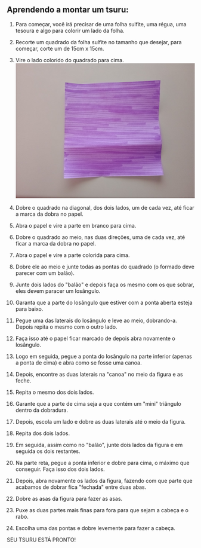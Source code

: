 ## Aprendendo a montar um tsuru:
1) Para começar, você irá precisar de uma folha sulfite, uma régua, uma tesoura e algo para colorir um lado da folha.
   
2) Recorte um quadrado da folha sulfite no tamanho que desejar, para começar, corte um de 15cm x 15cm.
3) Vire o lado colorido do quadrado para cima.
   ![Imagem 1](/fotos/1.jpg)
4) Dobre o quadrado na diagonal, dos dois lados, um de cada vez, até ficar a marca da dobra no papel.
   
5) Abra o papel e vire a parte em branco para cima.
 
6) Dobre o quadrado ao meio, nas duas direções, uma de cada vez, até ficar a marca da dobra no papel.
   
7) Abra o papel e vire a parte colorida para cima.
   
8) Dobre ele ao meio e junte todas as pontas do quadrado (o formado deve parecer com um balão).
   
9) Junte dois lados do "balão" e depois faça os mesmo com os que sobrar, eles devem paracer um losângulo.
    
10) Garanta que a parte do losângulo que estiver com a ponta aberta esteja para baixo.

11) Pegue uma das laterais do losângulo e leve ao meio, dobrando-a. Depois repita o mesmo com o outro lado.

12) Faça isso até o papel ficar marcado de depois abra novamente o losângulo.

13) Logo em seguida, pegue a ponta do losângulo na parte inferior (apenas a ponta de cima) e abra como se fosse uma canoa.

14) Depois, encontre as duas laterais na "canoa" no meio da figura e as feche.

15) Repita o mesmo dos dois lados.

16) Garante que a parte de cima seja a que contém um "mini" triângulo dentro da dobradura.

17) Depois, escola um lado e dobre as duas laterais até o meio da figura.

18) Repita dos dois lados.

19) Em seguida, assim como no "balão", junte dois lados da figura e em seguida os dois restantes.

20) Na parte reta, pegue a ponta inferior e dobre para cima, o máximo que conseguir. Faça isso dos dois lados.

21) Depois, abra novamente os lados da figura, fazendo com que parte que acabamos de dobrar fica "fechada" entre duas abas.

22) Dobre as asas da figura para fazer as asas.

23) Puxe as duas partes mais finas para fora para que sejam a cabeça e o rabo.

24) Escolha uma das pontas e dobre levemente para fazer a cabeça.

SEU TSURU ESTÁ PRONTO!

